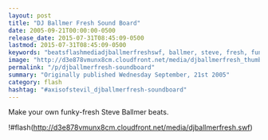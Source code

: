 ```yaml
---
layout: post
title: "DJ Ballmer Fresh Sound Board"
date: 2005-09-21T00:00:00-0500
release_date: 2015-07-31T08:45:09-0500
lastmod: 2015-07-31T08:45:09-0500
keywords: "beatsflashmediadjballmerfreshswf, ballmer, steve, fresh, funky"
image: "http://d3e878vmunx8cm.cloudfront.net/media/djballmerfresh_thumb.png"
permalink: "/p/djballmerfresh-soundboard"
summary: "Originally published Wednesday September, 21st 2005"
category: flash
hashtag: "#axisofstevil_djballmerfresh-soundboard"
---
```


Make your own funky-fresh Steve Ballmer beats.

!#flash(http://d3e878vmunx8cm.cloudfront.net/media/djballmerfresh.swf)


